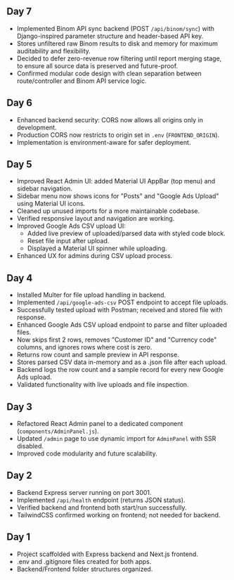 ## Day 7
- Implemented Binom API sync backend (POST `/api/binom/sync`) with Django-inspired parameter structure and header-based API key.
- Stores unfiltered raw Binom results to disk and memory for maximum auditability and flexibility.
- Decided to defer zero-revenue row filtering until report merging stage, to ensure all source data is preserved and future-proof.
- Confirmed modular code design with clean separation between route/controller and Binom API service logic.


## Day 6
- Enhanced backend security: CORS now allows all origins only in development.
- Production CORS now restricts to origin set in `.env` (`FRONTEND_ORIGIN`).
- Implementation is environment-aware for safer deployment.

## Day 5
- Improved React Admin UI: added Material UI AppBar (top menu) and sidebar navigation.
- Sidebar menu now shows icons for "Posts" and "Google Ads Upload" using Material UI icons.
- Cleaned up unused imports for a more maintainable codebase.
- Verified responsive layout and navigation are working.
- Improved Google Ads CSV upload UI:
  - Added live preview of uploaded/parsed data with styled code block.
  - Reset file input after upload.
  - Displayed a Material UI spinner while uploading.
- Enhanced UX for admins during CSV upload process.

## Day 4
- Installed Multer for file upload handling in backend.
- Implemented `/api/google-ads-csv` POST endpoint to accept file uploads.
- Successfully tested upload with Postman; received and stored file with response.
- Enhanced Google Ads CSV upload endpoint to parse and filter uploaded files.
- Now skips first 2 rows, removes "Customer ID" and "Currency code" columns, and ignores rows where cost is zero.
- Returns row count and sample preview in API response.
- Stores parsed CSV data in-memory and as a .json file after each upload.
- Backend logs the row count and a sample record for every new Google Ads upload.
- Validated functionality with live uploads and file inspection.

## Day 3
- Refactored React Admin panel to a dedicated component (`components/AdminPanel.js`).
- Updated `/admin` page to use dynamic import for `AdminPanel` with SSR disabled.
- Improved code modularity and future scalability.

## Day 2
- Backend Express server running on port 3001.
- Implemented `/api/health` endpoint (returns JSON status).
- Verified backend and frontend both start/run successfully.
- TailwindCSS confirmed working on frontend; not needed for backend.

## Day 1
- Project scaffolded with Express backend and Next.js frontend.
- .env and .gitignore files created for both apps.
- Backend/Frontend folder structures organized.
